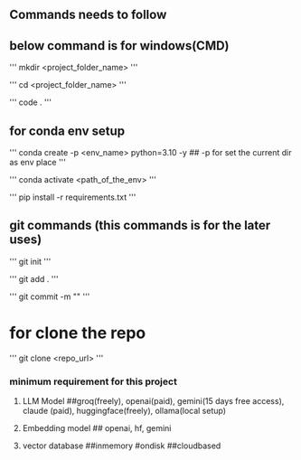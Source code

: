 ## Commands needs to follow

## below command is for windows(CMD)

'''
mkdir <project_folder_name>
'''

'''
cd <project_folder_name>
'''

'''
code .
'''

## for conda env setup

'''
conda create -p <env_name> python=3.10 -y   ## -p for set the current dir as env place
'''

'''
conda activate <path_of_the_env>
'''

'''
pip install -r requirements.txt
'''

## git commands (this commands is for the later uses)

'''
git init
'''

'''
git add .
'''

'''
git commit -m "<write your commit message>"
'''

# for clone the repo

'''
git clone <repo_url>
'''

### minimum requirement for this project
1. LLM Model ##groq(freely), openai(paid), gemini(15 days free access), claude (paid), huggingface(freely), ollama(local setup)

2. Embedding model ## openai, hf, gemini

3. vector database ##inmemory  #ondisk  ##cloudbased
